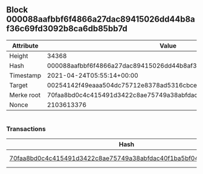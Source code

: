 ## Block 000088aafbbf6f4866a27dac89415026dd44b8af36c69fd3092b8ca6db85bb7d

Attribute | Value
--- | ---
Height | 34368
Hash | 000088aafbbf6f4866a27dac89415026dd44b8af36c69fd3092b8ca6db85bb7d
Timestamp | 2021-04-24T05:55:14+00:00
Target | 00254142f49eaaa504dc75712e8378ad5316cbcead634704b3734b6271167cc4
Merke root | 70faa8bd0c4c415491d3422c8ae75749a38abfdac40f1ba5bf041a47c86a0e16
Nonce | 2103613376

```

```

### Transactions

Hash | Amount
--- | ---
[70faa8bd0c4c415491d3422c8ae75749a38abfdac40f1ba5bf041a47c86a0e16](70faa8bd0c4c415491d3422c8ae75749a38abfdac40f1ba5bf041a47c86a0e16.md) | 10.00000000 SKEPTI 
